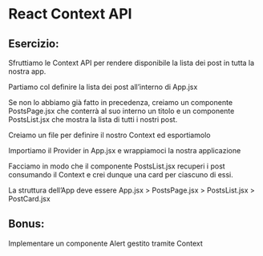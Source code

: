 # React Context API

## Esercizio:

Sfruttiamo le Context API per rendere disponibile la lista dei post in tutta la nostra app.

Partiamo col definire la lista dei post all’interno di App.jsx

Se non lo abbiamo già fatto in precedenza, creiamo un componente PostsPage.jsx  che conterrà al suo interno un titolo e un componente PostsList.jsx  che 
mostra la lista di tutti i nostri post.

Creiamo un file per definire il nostro Context ed esportiamolo

Importiamo il Provider in App.jsx e wrappiamoci la nostra applicazione

Facciamo in modo che il componente PostsList.jsx recuperi i post consumando il Context e crei dunque una card per ciascuno di essi.

La struttura dell’App deve essere
App.jsx > PostsPage.jsx > PostsList.jsx   > PostCard.jsx

## Bonus:

Implementare un componente Alert gestito tramite Context